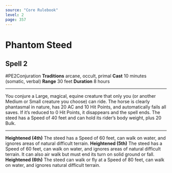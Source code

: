 ```yaml
---
source: "Core Rulebook"
level: 2
page: 357
---
```


# Phantom Steed
## Spell 2
#PE2Conjuration 
**Traditions** arcane, occult, primal
**Cast** 10 minutes (somatic, verbal)
**Range** 30 feet
**Duration** 8 hours

-----
You conjure a Large, magical, equine creature that only you (or another Medium or Small creature you choose) can ride. The horse is clearly phantasmal in nature, has 20 AC and 10 Hit Points, and automatically fails all saves. If it’s reduced to 0 Hit Points, it disappears and the spell ends. The steed has a Speed of 40 feet and can hold its rider’s body weight, plus 20 Bulk. 

---
**Heightened (4th)** The steed has a Speed of 60 feet, can walk on water, and ignores areas of natural difficult terrain. 
**Heightened (5th)** The steed has a Speed of 60 feet, can walk on water, and ignores areas of natural difficult terrain. It can also air walk but must end its turn on solid ground or fall. 
**Heightened (6th)** The steed can walk or fly at a Speed of 80 feet, can walk on water, and ignores natural difficult terrain.